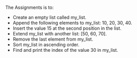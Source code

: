 The Assignments is to:
- Create an empty list called my_list.
- Append the following elements to my_list: 10, 20, 30, 40.
- Insert the value 15 at the second position in the list.
- Extend my_list with another list: [50, 60, 70].
- Remove the last element from my_list.
- Sort my_list in ascending order.
- Find and print the index of the value 30 in my_list.
